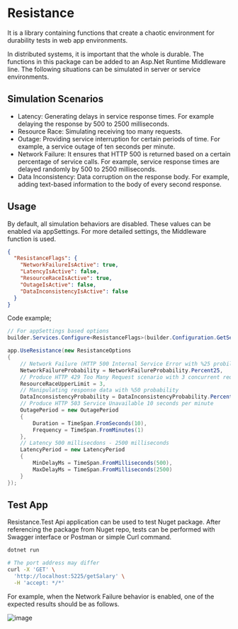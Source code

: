 # Resistance

It is a library containing functions that create a chaotic environment for durability tests in web app environments.

In distributed systems, it is important that the whole is durable. The functions in this package can be added to an Asp.Net Runtime Middleware line. The following situations can be simulated in server or service environments.

## Simulation Scenarios

- Latency: Generating delays in service response times. For example delaying the response by 500 to 2500 milliseconds.
- Resource Race: Simulating receiving too many requests.
- Outage: Providing service interruption for certain periods of time. For example, a service outage of ten seconds per minute.
- Network Failure: It ensures that HTTP 500 is returned based on a certain percentage of service calls. For example, service response times are delayed randomly by 500 to 2500 milliseconds.
- Data Inconsistency: Data corruption on the response body. For example, adding text-based information to the body of every second response.

## Usage

By default, all simulation behaviors are disabled. These values ​​can be enabled via appSettings. For more detailed settings, the Middleware function is used.

```json
{
  "ResistanceFlags": {
    "NetworkFailureIsActive": true,
    "LatencyIsActive": false,
    "ResourceRaceIsActive": true,
    "OutageIsActive": false,
    "DataInconsistencyIsActive": false
  }
}
```

Code example;

```csharp
// For appSettings based options
builder.Services.Configure<ResistanceFlags>(builder.Configuration.GetSection("ResistanceFlags"));

app.UseResistance(new ResistanceOptions
{
    // Network Failure (HTTP 500 Internal Service Error with %25 probility)
    NetworkFailureProbability = NetworkFailureProbability.Percent25,
    // Produce HTTP 429 Too Many Request scenario with 3 concurrent request
    ResourceRaceUpperLimit = 3,
    // Manipulating response data with %50 probability
    DataInconsistencyProbability = DataInconsistencyProbability.Percent20,
    // Produce HTTP 503 Service Unavailable 10 seconds per minute
    OutagePeriod = new OutagePeriod
    {
        Duration = TimeSpan.FromSeconds(10),
        Frequency = TimeSpan.FromMinutes(1)
    },
    // Latency 500 millisecdons - 2500 milliseconds
    LatencyPeriod = new LatencyPeriod
    {
        MinDelayMs = TimeSpan.FromMilliseconds(500),
        MaxDelayMs = TimeSpan.FromMilliseconds(2500)
    }
});
```

## Test App

Resistance.Test Api application can be used to test Nuget package. After referencing the package from Nuget repo, tests can be performed with Swagger interface or Postman or simple Curl command.

```bash
dotnet run

# The port address may differ
curl -X 'GET' \
  'http://localhost:5225/getSalary' \
  -H 'accept: */*'
```

For example, when the Network Failure behavior is enabled, one of the expected results should be as follows.

![image](https://github.com/user-attachments/assets/d03f2f1b-1f7a-4c6e-9e74-2af4be0b88b8)
